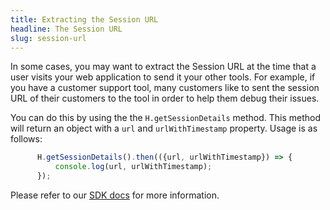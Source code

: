 ```yaml
---
title: Extracting the Session URL
headline: The Session URL
slug: session-url
---
```


In some cases, you may want to extract the Session URL at the time that a user visits your web application to send it your other tools. For example, if you have a customer support tool, many customers like to sent the session URL of their customers to the tool in order to help them debug their issues. 

You can do this by using the the `H.getSessionDetails` method. This method will return an object with a `url` and `urlWithTimestamp` property. Usage is as follows:

```js
      H.getSessionDetails().then(({url, urlWithTimestamp}) => {
          console.log(url, urlWithTimestamp);
      });
```

Please refer to our [SDK docs](../../../sdk/client.md) for more information.